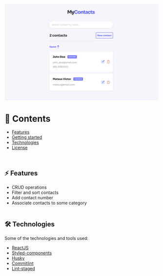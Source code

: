 
<p align="center">
  <img src=".github/mycontacts.png" alt="MyContacts App">
</p>

# :pushpin: Contents

- [Features](#zap-features)
- [Getting started](#runner-getting-started)
- [Technologies](#hammer_and_wrench-technologies)
- [License](#closed_book-license)

<br>

## :zap: Features

- CRUD operations
- Filter and sort contacts
- Add contact number
- Associate contacts to some category
<br><br>


## :hammer_and_wrench: Technologies

Some of the technologies and tools used:

- [ReactJS](https://reactjs.org/)
- [Styled-components](https://styled-components.com/)
- [Husky](https://github.com/typicode/husky)
- [Commitlint](https://github.com/conventional-changelog/commitlint)
- [Lint-staged](https://github.com/okonet/lint-staged)
<br>
